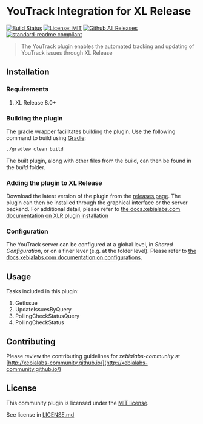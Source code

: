 # YouTrack Integration for XL Release

[![Build Status][xlr-youtrack-plugin-travis-image]][xlr-youtrack-plugin-travis-url]
[![License: MIT][xlr-youtrack-plugin-license-image]][xlr-youtrack-plugin-license-url]
[![Github All Releases][xlr-youtrack-plugin-downloads-image]][xlr-youtrack-plugin-releases-url]
[![standard-readme compliant](https://img.shields.io/badge/readme%20style-standard-blue.svg)](https://github.com/RichardLitt/standard-readme)

> The YouTrack plugin enables the automated tracking and updating of YouTrack issues through XL Release

## Installation

### Requirements

1. XL Release 8.0+

### Building the plugin
The gradle wrapper facilitates building the plugin.  Use the following command to build using [Gradle](https://gradle.org/):
```bash
./gradlew clean build
```
The built plugin, along with other files from the build, can then be found in the _build_ folder.

### Adding the plugin to XL Release

Download the latest version of the plugin from the [releases page][xlr-youtrack-plugin-releases-url].  The plugin can then be installed through the graphical interface or the server backend.  For additional detail, please refer to [the docs.xebialabs.com documentation on XLR plugin installation](https://docs.xebialabs.com/xl-release/how-to/install-or-remove-xl-release-plugins.html)

### Configuration

The YouTrack server can be configured at a global level, in _Shared Configuration_, or on a finer lever (e.g. at the folder level).  Please refer to [the docs.xebialabs.com documentation on configurations](https://docs.xebialabs.com/xl-release/how-to/create-custom-configuration-types.html#configuration-page).

## Usage

Tasks included in this plugin:
1. GetIssue
1. UpdateIssuesByQuery
1. PollingCheckStatusQuery
1. PollingCheckStatus

## Contributing

Please review the contributing guidelines for _xebialabs-community_ at [http://xebialabs-community.github.io/](http://xebialabs-community.github.io/)

## License

This community plugin is licensed under the [MIT license][xlr-youtrack-plugin-license-url].

See license in [LICENSE.md](LICENSE.md)

[xlr-youtrack-plugin-travis-image]: https://travis-ci.org/xebialabs-community/xlr-youtrack-plugin.svg?branch=master
[xlr-youtrack-plugin-travis-url]: https://travis-ci.org/xebialabs-community/xlr-youtrack-plugin
[xlr-youtrack-plugin-license-image]: https://img.shields.io/badge/license-MIT-yellow.svg
[xlr-youtrack-plugin-license-url]: https://opensource.org/licenses/MIT
[xlr-youtrack-plugin-downloads-image]: https://img.shields.io/github/downloads/xebialabs-community/xlr-youtrack-plugin/total.svg
[xlr-youtrack-plugin-releases-url]: https://github.com/xebialabs-community/xlr-youtrack-plugin/releases